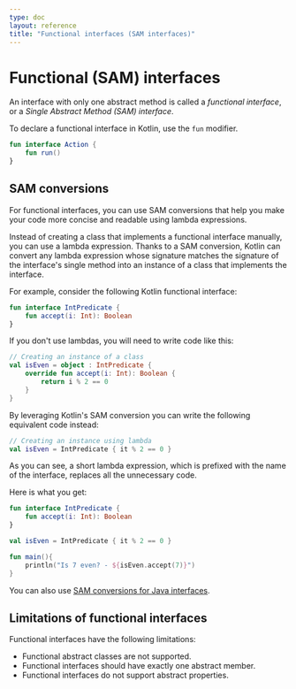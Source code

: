 ```yaml
---
type: doc
layout: reference
title: "Functional interfaces (SAM interfaces)"
---
```


# Functional (SAM) interfaces

An interface with only one abstract method is called a _functional interface_, or a _Single Abstract 
Method (SAM) interface_.

To declare a functional interface in Kotlin, use the `fun` modifier.

<div class="sample" markdown="1" theme="idea" data-highlight-only>

```kotlin
fun interface Action {
    fun run()
}
```

</div>

## SAM conversions

For functional interfaces, you can use SAM conversions that help you make your code more concise and readable using 
lambda expressions.

Instead of creating a class that implements a functional interface manually, you can use a lambda expression. 
Thanks to a SAM conversion, Kotlin can convert any lambda expression whose signature matches 
the signature of the interface's single method into an instance of a class that implements the interface.

For example, consider the following Kotlin functional interface:

<div class="sample" markdown="1" theme="idea" data-highlight-only>

```kotlin
fun interface IntPredicate {
    fun accept(i: Int): Boolean
}
```

</div>

If you don't use lambdas, you will need to write code like this:

<div class="sample" markdown="1" theme="idea" data-highlight-only>

```kotlin
// Creating an instance of a class
val isEven = object : IntPredicate {
    override fun accept(i: Int): Boolean {
        return i % 2 == 0
    }
}
```

</div>

By leveraging Kotlin's SAM conversion you can write the following equivalent code instead:

<div class="sample" markdown="1" theme="idea" data-highlight-only>

```kotlin
// Creating an instance using lambda
val isEven = IntPredicate { it % 2 == 0 }
```

</div>

As you can see, a short lambda expression, which is prefixed with the name of the interface, replaces all the unnecessary 
code.

Here is what you get:

<div class="sample" markdown="1" theme="idea" data-min-compiler-version="1.4-M1">

```kotlin
fun interface IntPredicate {
    fun accept(i: Int): Boolean
}

val isEven = IntPredicate { it % 2 == 0 }

fun main(){
    println("Is 7 even? - ${isEven.accept(7)}")
}
```

</div>

You can also use [SAM conversions for Java interfaces](java-interop.html#sam-conversions).

## Limitations of functional interfaces

Functional interfaces have the following limitations:

* Functional abstract classes are not supported.
* Functional interfaces should have exactly one abstract member.
* Functional interfaces do not support abstract properties.

